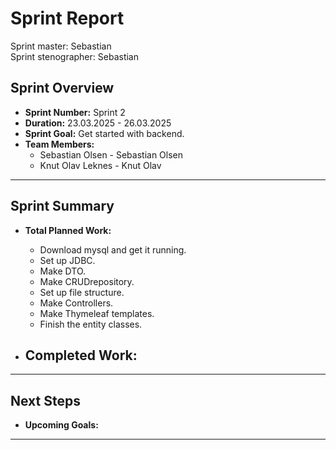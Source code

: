 # **Sprint Report**

Sprint master: Sebastian  
Sprint stenographer: Sebastian

## **Sprint Overview**
- **Sprint Number:** Sprint 2
- **Duration:** 23.03.2025 - 26.03.2025
- **Sprint Goal:** Get started with backend.
- **Team Members:**
  - Sebastian Olsen - Sebastian Olsen
  - Knut Olav Leknes - Knut Olav

---

## **Sprint Summary**
- **Total Planned Work:**
  - Download mysql and get it running.
  - Set up JDBC.
  - Make DTO.
  - Make CRUDrepository.
  - Set up file structure.
  - Make Controllers.
  - Make Thymeleaf templates.
  - Finish the entity classes.

- **Completed Work:**
  - 

---

## **Next Steps**
- **Upcoming Goals:**
  
---